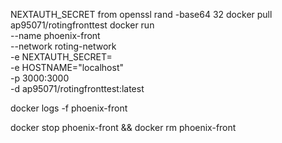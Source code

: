 NEXTAUTH_SECRET from openssl rand -base64 32
docker pull ap95071/rotingfronttest
docker run \
--name phoenix-front \
--network roting-network \
-e NEXTAUTH_SECRET= \
-e HOSTNAME="localhost" \
-p 3000:3000 \
-d ap95071/rotingfronttest:latest

docker logs -f phoenix-front

docker stop phoenix-front && docker rm phoenix-front